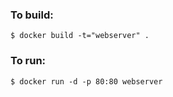 ### To build:

`$ docker build -t="webserver" .`

### To run:

`$ docker run -d -p 80:80 webserver`

